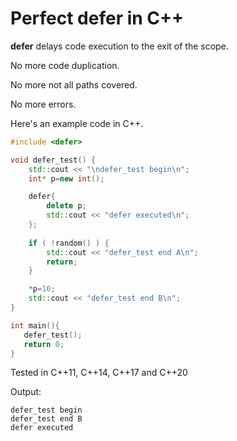 # Perfect defer in C++

**defer** delays code execution to the exit of the scope.

No more code duplication.

No more not all paths covered.

No more errors.

Here's an example code in C++.
```C++
#include <defer>

void defer_test() {
    std::cout << "\ndefer_test begin\n";
    int* p=new int();

    defer{
        delete p;
        std::cout << "defer executed\n";
    };
    
    if ( !random() ) {
        std::cout << "defer_test end A\n";
        return;
    }

    *p=10;
    std::cout << "defer_test end B\n";
}

int main(){
   defer_test();
   return 0;
}
```
Tested in C++11, C++14, C++17 and C++20

Output:
```
defer_test begin
defer_test end B
defer executed

```
